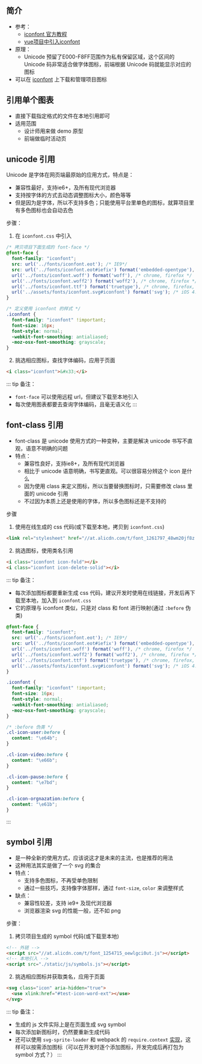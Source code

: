 ## 简介

+ 参考：
  + [iconfont 官方教程](https://www.iconfont.cn/help/detail?spm=a313x.7781069.1998910419.d8cf4382a&helptype=code)
  + [vue项目中引入iconfont](https://segmentfault.com/a/1190000019723874)
+ 原理：
  + Unicode 预留了E000-F8FF范围作为私有保留区域，这个区间的 Unicode 码非常适合做字体图标，前端根据 Unicode 码就能显示对应的图标
+ 可以在 [iconfont](https://www.iconfont.cn/) 上下载和管理项目图标


## 引用单个图表

+ 直接下载指定格式的文件在本地引用即可
+ 适用范围
  + 设计师用来做 demo 原型
  + 前端做临时活动页



## unicode 引用

Unicode 是字体在网页端最原始的应用方式，特点是：
+ 兼容性最好，支持ie6+，及所有现代浏览器
+ 支持按字体的方式去动态调整图标大小，颜色等等
+ 但是因为是字体，所以不支持多色；只能使用平台里单色的图标，就算项目里有多色图标也会自动去色

步骤：
1. 在 `iconfont.css` 中引入
```css
/* 拷贝项目下面生成的 font-face */
@font-face {
  font-family: "iconfont";
  src: url('../fonts/iconfont.eot'); /* IE9*/
  src: url('../fonts/iconfont.eot#iefix') format('embedded-opentype'), /* IE6-IE8 */
  url('../fonts/iconfont.woff') format('woff'), /* chrome, firefox */
  url('../fonts/iconfont.woff2') format('woff2'), /* chrome, firefox */
  url('../fonts/iconfont.ttf') format('truetype'), /* chrome, firefox, opera, Safari, Android, iOS 4.2+ */
  url('../assets/fonts/iconfont.svg#iconfont') format('svg'); /* iOS 4.1- */
}

/* 定义使用 iconfont 的样式 */
.iconfont {
  font-family: "iconfont" !important;
  font-size: 16px;
  font-style: normal;
  -webkit-font-smoothing: antialiased;
  -moz-osx-font-smoothing: grayscale;
}
```

2. 挑选相应图标，查找字体编码，应用于页面
```html
<i class="iconfont">&#x33;</i>
```

::: tip 备注：
+ `font-face` 可以使用远程 url，但建议下载至本地引入
+ 每次使用图表都要去查询字体编码，且毫无语义化
:::



## font-class 引用

+ font-class 是 unicode 使用方式的一种变种，主要是解决 unicode 书写不直观，语意不明确的问题
+ 特点：
  + 兼容性良好，支持ie8+，及所有现代浏览器
  + 相比于 unicode 语意明确，书写更直观。可以很容易分辨这个 icon 是什么
  + 因为使用 class 来定义图标，所以当要替换图标时，只需要修改 class 里面的 unicode 引用
  + 不过因为本质上还是使用的字体，所以多色图标还是不支持的

步骤

1. 使用在线生成的 css 代码(或下载至本地，拷贝到 `iconfont.css`)
```html
<link rel="stylesheet" href="//at.alicdn.com/t/font_1261797_48wm20jf8z.css">
```

2. 挑选图标，使用类名引用
```html
<i class="iconfont icon-fold"></i>
<i class="iconfont icon-delete-solid"></i>
```

::: tip 备注：
+ 每次添加图标都要重新生成 css 代码，建议开发时使用在线链接，开发后再下载至本地，加入到 `iconfont.css`
+ 它的原理与 iconfont 类似，只是对 class 和 font 进行映射(通过 `:before` 伪类)
```css
@font-face {
  font-family: "iconfont";
  src: url('../fonts/iconfont.eot'); /* IE9*/
  src: url('../fonts/iconfont.eot#iefix') format('embedded-opentype'), /* IE6-IE8 */
  url('../fonts/iconfont.woff') format('woff'), /* chrome, firefox */
  url('../fonts/iconfont.woff2') format('woff2'), /* chrome, firefox */
  url('../fonts/iconfont.ttf') format('truetype'), /* chrome, firefox, opera, Safari, Android, iOS 4.2+*/
  url('../assets/fonts/iconfont.svg#iconfont') format('svg'); /* iOS 4.1- */
}

.iconfont {
  font-family: "iconfont" !important;
  font-size: 16px;
  font-style: normal;
  -webkit-font-smoothing: antialiased;
  -moz-osx-font-smoothing: grayscale;
}

/* :before 伪类 */
.cl-icon-user:before {
  content: "\e64b";
}

.cl-icon-video:before {
  content: "\e66b";
}

.cl-icon-pause:before {
  content: "\e7bd";
}

.cl-icon-orgnazation:before {
  content: "\e61b";
}
```
:::



## symbol 引用

+ 是一种全新的使用方式，应该说这才是未来的主流，也是推荐的用法
+ 这种用法其实是做了一个 svg 的集合
+ 特点：
  + 支持多色图标，不再受单色限制
  + 通过一些技巧，支持像字体那样，通过 `font-size`, `color` 来调整样式
+ 缺点：
  + 兼容性较差，支持 ie9+ 及现代浏览器
  + 浏览器渲染 svg 的性能一般，还不如 png


步骤：

1. 拷贝项目生成的 symbol 代码(或下载至本地)
```html
<!-- 外链 -->
<script src="//at.alicdn.com/t/font_1254715_oewlgci0ut.js"></script>
<!-- 本地引入 -->
<script src="./static/js/symbols.js"></script>
```

2. 挑选相应图标并获取类名，应用于页面
```html
<svg class="icon" aria-hidden="true">
  <use xlink:href="#test-icon-word-ext"></use> 
</svg>
```

::: tip 备注：
+ 生成的 js 文件实际上是在页面生成 svg symbol
+ 每次添加新图标时，仍然要重新生成代码
+ 还可以使用 `svg-sprite-loader` 和 webpack 的 `require.context` [实现](/front-end/vue/component-skills/svg-component.html)，这样可以按需添加图标（可以在开发时逐个添加图标，开发完成后再打包为 symbol 方式？）
:::